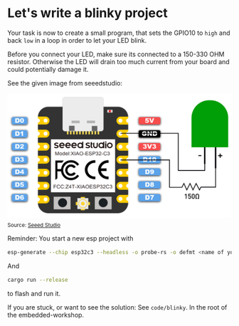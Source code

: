 # Let's write a blinky project

Your task is now to create a small program, that sets the GPIO10 to `high` and back `low` in a loop in order to let your LED blink.

Before you connect your LED, make sure its connected to a 150-330 OHM resistor. Otherwise the LED will drain too much current from your board and could potentially damage it.

See the given image from seeedstudio:

![led_image](assets/connecting-led.png)
<sub>Source: [Seeed Studio](https://wiki.seeedstudio.com/XIAO_ESP32C3_Getting_Started/#getting-started)</sub>

Reminder: You start a new esp project with

```sh
esp-generate --chip esp32c3 --headless -o probe-rs -o defmt <name of your project>
```

And

```sh
cargo run --release
```

to flash and run it.

If you are stuck, or want to see the solution: See `code/blinky`. In the root of the embedded-workshop.
